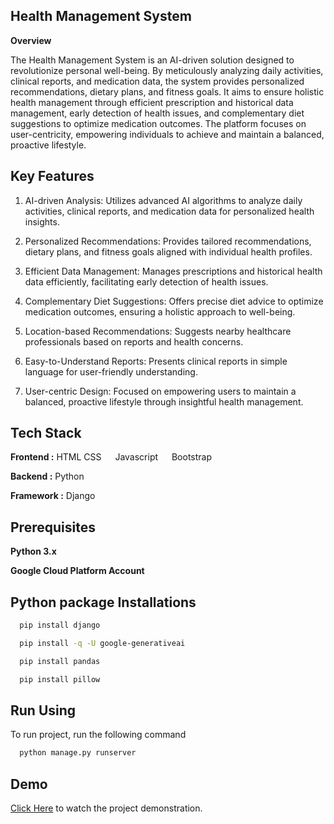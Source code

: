 
## Health Management System

****Overview****

The Health Management System is an AI-driven solution designed to revolutionize personal well-being. By meticulously analyzing daily activities, clinical reports, and medication data, the system provides personalized recommendations, dietary plans, and fitness goals. It aims to ensure holistic health management through efficient prescription and historical data management, early detection of health issues, and complementary diet suggestions to optimize medication outcomes. The platform focuses on user-centricity, empowering individuals to achieve and maintain a balanced, proactive lifestyle.

## Key Features

1. AI-driven Analysis: Utilizes advanced AI algorithms to analyze daily activities, clinical reports, and medication data for personalized health insights.

2. Personalized Recommendations: Provides tailored recommendations, dietary plans, and fitness goals aligned with individual health profiles.

3. Efficient Data Management: Manages prescriptions and historical health data efficiently, facilitating early detection of health issues.

4. Complementary Diet Suggestions: Offers precise diet advice to optimize medication outcomes, ensuring a holistic approach to well-being.

5. Location-based Recommendations: Suggests nearby healthcare professionals based on reports and health concerns.

6. Easy-to-Understand Reports: Presents clinical reports in simple language for user-friendly understanding.

7. User-centric Design: Focused on empowering users to maintain a balanced, proactive lifestyle through insightful health management.
## Tech Stack



**Frontend :** HTML  CSS   Javascript   Bootstrap

**Backend :** Python

**Framework :** Django
## Prerequisites

**Python 3.x**

**Google Cloud Platform Account**
## Python package Installations

```bash
  pip install django
```
```bash
  pip install -q -U google-generativeai
```
```bash
  pip install pandas
```
```bash
  pip install pillow
```

## Run Using

To run project, run the following command

```bash
  python manage.py runserver
```

## Demo

[Click Here](https://www.youtube.com/watch?v=aW8O7aa76z8) to watch the project demonstration.

